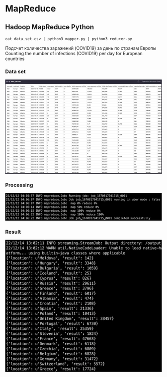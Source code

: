 # MapReduce
## Hadoop MapReduce Python 

```
cat data_set.csv | python3 mapper.py | python3 reducer.py
```

Подсчет количества заражений (COVID19) за день по странам Европы  
Counting the number of infections (COVID19) per day for European countries  

### Data set
<img src="screens/1.png">

### Processing
<img src="screens/2.png">

### Result
<img src="screens/3.png">
